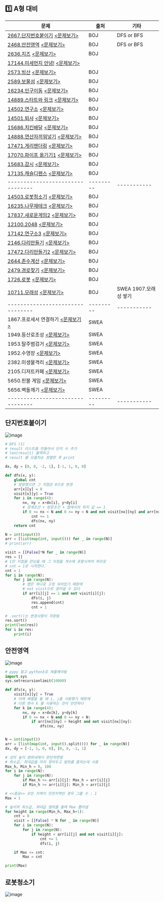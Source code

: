 ## :one: A형 대비

| 문제                                                         | 출처      | 기타                  |
| ------------------------------------------------------------ | --------- | --------------------- |
| [2667.단지번호붙이기][BOJ2667]        [<문제보기>](#단지번호붙이기) | BOJ       | DFS or BFS            |
| [2468.안전영역][BOJ2468]                   [<문제보기>](#안전영역) | BOJ       | DFS or BFS            |
| [2636.치즈][BOJ2636]                           [<문제보기>](#치즈) | BOJ       |                       |
| [17144.미세먼지 안녕!](https://www.acmicpc.net/problem/17144)      [<문제보기>](#미세먼지-안녕) |           |                       |
| [2573.빙산][BOJ2573]                           [<문제보기>](#빙산) | BOJ       |                       |
| [2589.보물섬][BOJ2589]                       [<문제보기>](#보물섬) | BOJ       |                       |
| [16234.인구이동][BOJ16234]                 [<문제보기>](#인구이동) | BOJ       |                       |
| [14889.스타트와 링크][BOJ14889]        [<문제보기>](#스타트와-링크) | BOJ       |                       |
| [14502.연구소][BOJ14502]                     [<문제보기>](#연구소) | BOJ       |                       |
| [14501.퇴사][BOJ14501]                         [<문제보기>](#퇴사) | BOJ       |                       |
| [15686.치킨배달][BOJ15686]                 [<문제보기>](#치킨배달) | BOJ       |                       |
| [14888.연산자끼워넣기][BOJ14888]     [<문제보기>](#연산자끼워넣기) | BOJ       |                       |
| [17471.게리맨더링][BOJ17471]             [<문제보기>](#게리맨더링) | BOJ       |                       |
| [17070.파이프 옮기기1][BOJ17070]      [<문제보기>](#파이프-옮기기1) | BOJ       |                       |
| [15683.감시][BOJ15683]                         [<문제보기>](#감시) | BOJ       |                       |
| [17135.캐슬디펜스][BOJ17135]             [<문제보기>](#캐슬디펜스) | BOJ       |                       |
| --------------------------------                             | --------- | -----------           |
| [14503.로봇청소기][BOJ14503]             [<문제보기>](#로봇청소기) | BOJ       |                       |
| [16235.나무재테크][BOJ16235]             [<문제보기>](#나무재테크) | BOJ       |                       |
| [17837.새로운게임2][BOJ17837]           [<문제보기>](#새로운게임2) | BOJ       |                       |
| [12100.2048][BOJ12100]                        [<문제보기>](#2048) | BOJ       |                       |
| [17142.연구소3][BOJ17142]                   [<문제보기>](#연구소3) | BOJ       |                       |
| [2146.다리만들기][BOJ2146]               [<문제보기>](#다리만들기) | BOJ       |                       |
| [17472.다리만들기2][BOJ17472]           [<문제보기>](#다리만들기2) | BOJ       |                       |
| [2644.촌수계산][BOJ2644]                   [<문제보기>](#촌수계산) | BOJ       |                       |
| [2479.경로찾기][BOJ2479]                   [<문제보기>](#경로찾기) | BOJ       |                       |
| [1726.로봇][BOJ1726]                           [<문제보기>](#로봇) | BOJ       |                       |
| [10711.모래성][BOJ10711]                     [<문제보기>](#모래성) | BOJ       | SWEA 1907.모래성 쌓기 |
| --------------------------------                             | --------- | -----------           |
| 1867.프로세서 연결하기   [<문제보기>](#프로세서-연결하기)    | SWEA      |                       |
| 1949.등산로조성                [<문제보기>](#등산로조성)     | SWEA      |                       |
| 1953.탈주범검거                [<문제보기>](#탈주범검거)     | SWEA      |                       |
| 1952.수영장                        [<문제보기>](#수영장)     | SWEA      |                       |
| 2382.미생물격리                [<문제보기>](#미생물격리)     | SWEA      |                       |
| 2105.디저트카페                [<문제보기>](#디저트카페)     | SWEA      |                       |
| 5650.핀볼 게임                   [<문제보기>](#핀볼-게임)    | SWEA      |                       |
| 5656.벽돌깨기                    [<문제보기>](#벽돌깨기)     | SWEA      |                       |
| --------------------------------                             | --------- | -----------           |

[BOJ12100]: https://www.acmicpc.net/problem/12100
[BOJ14503]: https://www.acmicpc.net/problem/14503
[BOJ16235]: https://www.acmicpc.net/problem/16235
[BOJ17837]: https://www.acmicpc.net/problem/17837
[BOJ17142]: https://www.acmicpc.net/problem/17142
[BOJ2146]: https://www.acmicpc.net/problem/2146
[BOJ17472]: https://www.acmicpc.net/problem/17472
[BOJ2644]: https://www.acmicpc.net/problem/2644
[BOJ2479]: https://www.acmicpc.net/problem/2479
[BOJ1726]: https://www.acmicpc.net/problem/1726
[BOJ10711]: https://www.acmicpc.net/problem/10711


[BOJ2667]: https://www.acmicpc.net/problem/2667
[BOJ2468]: https://www.acmicpc.net/problem/2468
[BOJ2636]: https://www.acmicpc.net/problem/2636
[BOJ2573]: https://www.acmicpc.net/problem/2573
[BOJ2589]: https://www.acmicpc.net/problem/2589
[BOJ16234]: https://www.acmicpc.net/problem/16234
[BOJ14889]: https://www.acmicpc.net/problem/14889
[BOJ14501]: https://www.acmicpc.net/problem/14501
[BOJ15686]: https://www.acmicpc.net/problem/15686
[BOJ14888]: https://www.acmicpc.net/problem/14888
[BOJ14502]: https://www.acmicpc.net/problem/14502
[BOJ17070]: https://www.acmicpc.net/problem/17070
[BOJ15683]: https://www.acmicpc.net/problem/15683
[BOJ17471]: https://www.acmicpc.net/problem/17471
[BOJ17135]: https://www.acmicpc.net/problem/17135



## 단지번호붙이기

![image](https://user-images.githubusercontent.com/52685247/74249787-10dce300-4d2d-11ea-8f2d-ce57f7f5855b.png)





```python
# DFS (1)
# result 리스트를 만들어서 단지 수 추가
# len(result) 출력하고
# result 를 오름차순 정렬한 후 print

dx, dy = [0, 0, -1, 1], [-1, 1, 0, 0]

def dfs(x, y):
    global cnt
    # 방문했으면 그 지점은 0으로 변경
    arr[x][y] = 0
    visit[x][y] = True
    for i in range(4):
        nx, ny = x+dx[i], y+dy[i]
        # 경계조건 + 방문조건 + 맵에서의 위치 값 == 1
        if 0 <= nx < N and 0 <= ny < N and not visit[nx][ny] and arr[nx][ny] == 1:
            cnt += 1
            dfs(nx, ny)
    return cnt

N = int(input())
arr = [list(map(int, input())) for _ in range(N)]
# print(arr)

visit = [[False]*N for _ in range(N)]
res = []
# 1인 지점을 만났을 때 그 지점을 개수에 포함시켜야 하므로
# cnt = 1로 시작한다.
cnt = 1
for i in range(N):
    for j in range(N):
        # 맵은 하나로 고정 되어있기 때문에
        # not visit으로 끊어낼 수 있다
        if arr[i][j] == 1 and not visit[i][j]:
            dfs(i, j)
            res.append(cnt)
            cnt = 1

# .sort()는 변경사항이 저장됨
res.sort()
print(len(res))
for i in res:
    print(i)
```





## 안전영역

![image](https://user-images.githubusercontent.com/52685247/74350254-cfb20500-4df8-11ea-8ef5-e6fb9998c853.png)





```python
# pypy 말고 python3로 제출해야됨
import sys
sys.setrecursionlimit(10000)

def dfs(x, y):
    visit[x][y] = True
    # 아래 배열을 돌 때 i, j를 사용했기 때문에
    # 다른 변수 k 를 사용하는 것이 안전하다
    for k in range(4):
        nx, ny = x+dx[k], y+dy[k]
        if 0 <= nx < N and 0 <= ny < N:
            if arr[nx][ny] > height and not visit[nx][ny]:
                dfs(nx, ny)


N = int(input())
arr = [list(map(int, input().split())) for _ in range(N)]
dx, dy = [-1, 1, 0, 0], [0, 0, -1, 1]

# 섬의 높이 범위내에서 판단하면됨
# 최소값, 최대값을 미리 찾아두고 범위를 좁히는데 사용
Max_h, Min_h = 0, 100
for i in range(N):
    for j in range(N):
        if Max_h <= arr[i][j]: Max_h = arr[i][j]
        if Min_h >= arr[i][j]: Min_h = arr[i][j]

# <<중요>> 모든 지역이 안전지역인 경우 그룹 수 : 1
Max = 1

# 높이의 최소값, 최대값 범위를 돌며 Max 뽑아냄
for height in range(Min_h, Max_h+1):
    cnt = 0
    visit = [[False] * N for _ in range(N)]
    for i in range(N):
        for j in range(N):
            if height < arr[i][j] and not visit[i][j]:
                cnt += 1
                dfs(i, j)

    if Max <= cnt:
        Max = cnt

print(Max)
```







## 로봇청소기

![image](https://user-images.githubusercontent.com/52685247/74440063-a785dd00-4eb0-11ea-8e9e-3e862370d954.png)





```python

```

 








